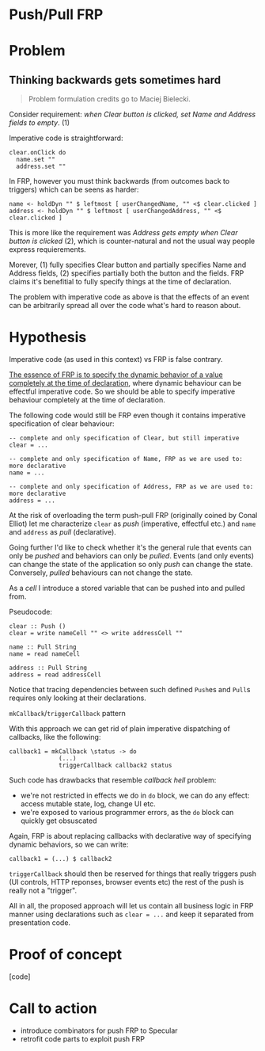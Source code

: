 # Push/Pull FRP

# Problem

## Thinking backwards gets sometimes hard

> Problem formulation credits go to Maciej Bielecki.

Consider requirement: *when Clear button is clicked, set Name and Address fields to empty*. (1)

Imperative code is straightforward:

```
clear.onClick do
  name.set ""
  address.set ""
```

In FRP, however you must think backwards (from outcomes back to triggers) which can be seens as harder:

```
name <- holdDyn "" $ leftmost [ userChangedName, "" <$ clear.clicked ]
address <- holdDyn "" $ leftmost [ userChangedAddress, "" <$ clear.clicked ]
```

This is more like the requirement was *Address gets empty when Clear button is clicked* (2), which is counter-natural and not the usual way people express requierements.

Morever, (1) fully specifies Clear button and partially specifies Name and Address fields, (2) specifies partially both the button and the fields.
FRP claims it's benefitial to fully specify things at the time of declaration.

The problem with imperative code as above is that the effects of an event can be arbitrarily spread all over the code what's hard to reason about.

# Hypothesis

Imperative code (as used in this context) vs FRP is false contrary.

[The essence of FRP is to specify the dynamic behavior of a value completely at the time of declaration](https://apfelmus.nfshost.com/blog/2011/03/28-essence-frp.html), where dynamic behaviour can be effectful imperative code.
So we should be able to specify imperative behaviour completely at the time of declaration.

The following code would still be FRP even though it contains imperative specification of clear behaviour:

```
-- complete and only specification of Clear, but still imperative
clear = ...

-- complete and only specification of Name, FRP as we are used to: more declarative
name = ...

-- complete and only specification of Address, FRP as we are used to: more declarative
address = ...
```

At the risk of overloading the term push-pull FRP (originally coined by Conal Elliot) let me characterize `clear` as *push* (imperative, effectful etc.) and `name` and `address` as *pull* (declarative).

Going further I'd like to check whether it's the general rule that events can only be *pushed* and behaviors can only be *pulled*.
Events (and only events) can change the state of the application so only *push* can change the state.
Conversely, *pulled* behaviours can not change the state.

As a *cell* I introduce a stored variable that can be pushed into and pulled from.

Pseudocode:

```
clear :: Push ()
clear = write nameCell "" <> write addressCell ""

name :: Pull String
name = read nameCell

address :: Pull String
address = read addressCell
```

Notice that tracing dependencies between such defined `Push`es and `Pull`s requires only looking at their declarations.

`mkCallback`/`triggerCallback` pattern

With this approach we can get rid of plain imperative dispatching of callbacks, like the following:

```
callback1 = mkCallback \status -> do
              (...)
              triggerCallback callback2 status
```

Such code has drawbacks that resemble *callback hell* problem:
  * we're not restricted in effects we do in `do` block, we can do any effect: access mutable state, log, change UI etc.
  * we're exposed to various programmer errors, as the `do` block can quickly get obsuscated

Again, FRP is about replacing callbacks with declarative way of specifying dynamic behaviors, so we can write:

```
callback1 = (...) $ callback2
```

`triggerCallback` should then be reserved for things that really triggers push (UI controls, HTTP reponses, browser events etc) the rest of the push is really not a "trigger".

All in all, the proposed approach will let us contain all business logic in FRP manner using declarations such as `clear = ...` and keep it separated from presentation code.

# Proof of concept

[code]

# Call to action

  * introduce combinators for push FRP to Specular
  * retrofit code parts to exploit push FRP
